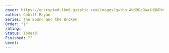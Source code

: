 ```yaml
---
cover: https://encrypted-tbn0.gstatic.com/images?q=tbn:ANd9GcQwaiHQUDbvFmzqgMZyuNo78FWLGRPpihibDg&s
author: Cahill Rayan
Series: The Bound and the Broken
Order: "1"
rating: 
Status: ToRead
Finished: ""
Level:
---
```








